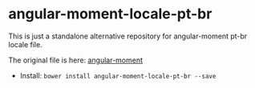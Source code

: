# angular-moment-locale-pt-br

This is just a standalone alternative repository for angular-moment pt-br locale file.

The original file is here: [angular-moment](https://github.com/urish/angular-moment)

* Install: `bower install angular-moment-locale-pt-br --save`

